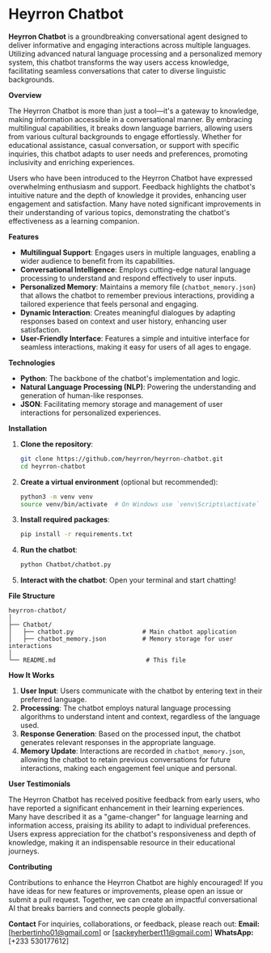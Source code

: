# Heyrron Chatbot

**Heyrron Chatbot** is a groundbreaking conversational agent designed to deliver informative and engaging interactions across multiple languages. Utilizing advanced natural language processing and a personalized memory system, this chatbot transforms the way users access knowledge, facilitating seamless conversations that cater to diverse linguistic backgrounds.

**Overview**

The Heyrron Chatbot is more than just a tool—it's a gateway to knowledge, making information accessible in a conversational manner. By embracing multilingual capabilities, it breaks down language barriers, allowing users from various cultural backgrounds to engage effortlessly. Whether for educational assistance, casual conversation, or support with specific inquiries, this chatbot adapts to user needs and preferences, promoting inclusivity and enriching experiences.

Users who have been introduced to the Heyrron Chatbot have expressed overwhelming enthusiasm and support. Feedback highlights the chatbot's intuitive nature and the depth of knowledge it provides, enhancing user engagement and satisfaction. Many have noted significant improvements in their understanding of various topics, demonstrating the chatbot's effectiveness as a learning companion.

**Features**
- **Multilingual Support**: Engages users in multiple languages, enabling a wider audience to benefit from its capabilities.
- **Conversational Intelligence**: Employs cutting-edge natural language processing to understand and respond effectively to user inputs.
- **Personalized Memory**: Maintains a memory file (`chatbot_memory.json`) that allows the chatbot to remember previous interactions, providing a tailored experience that feels personal and engaging.
- **Dynamic Interaction**: Creates meaningful dialogues by adapting responses based on context and user history, enhancing user satisfaction.
- **User-Friendly Interface**: Features a simple and intuitive interface for seamless interactions, making it easy for users of all ages to engage.

**Technologies**
- **Python**: The backbone of the chatbot's implementation and logic.
- **Natural Language Processing (NLP)**: Powering the understanding and generation of human-like responses.
- **JSON**: Facilitating memory storage and management of user interactions for personalized experiences.

**Installation**

1. **Clone the repository**:
    ```bash
    git clone https://github.com/heyrron/heyrron-chatbot.git
    cd heyrron-chatbot
    ```

2. **Create a virtual environment** (optional but recommended):
    ```bash
    python3 -m venv venv
    source venv/bin/activate  # On Windows use `venv\Scripts\activate`
    ```

3. **Install required packages**:
    ```bash
    pip install -r requirements.txt
    ```

4. **Run the chatbot**:
    ```bash
    python Chatbot/chatbot.py
    ```

5. **Interact with the chatbot**:
    Open your terminal and start chatting!

**File Structure**
```
heyrron-chatbot/
│
├── Chatbot/
│   ├── chatbot.py                   # Main chatbot application
│   ├── chatbot_memory.json          # Memory storage for user interactions
│
└── README.md                         # This file
```

**How It Works**

1. **User Input**: Users communicate with the chatbot by entering text in their preferred language.
2. **Processing**: The chatbot employs natural language processing algorithms to understand intent and context, regardless of the language used.
3. **Response Generation**: Based on the processed input, the chatbot generates relevant responses in the appropriate language.
4. **Memory Update**: Interactions are recorded in `chatbot_memory.json`, allowing the chatbot to retain previous conversations for future interactions, making each engagement feel unique and personal.

**User Testimonials**

The Heyrron Chatbot has received positive feedback from early users, who have reported a significant enhancement in their learning experiences. Many have described it as a "game-changer" for language learning and information access, praising its ability to adapt to individual preferences. Users express appreciation for the chatbot's responsiveness and depth of knowledge, making it an indispensable resource in their educational journeys.

**Contributing**

Contributions to enhance the Heyrron Chatbot are highly encouraged! If you have ideas for new features or improvements, please open an issue or submit a pull request. Together, we can create an impactful conversational AI that breaks barriers and connects people globally.

**Contact**
For inquiries, collaborations, or feedback, please reach out:
**Email:** [herbertinho01@gmail.com] or [sackeyherbert11@gmail.com]
**WhatsApp:** [+233 530177612]

